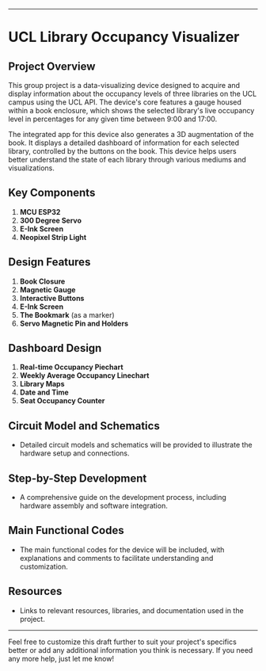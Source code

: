 

---

# UCL Library Occupancy Visualizer

## Project Overview
This group project is a data-visualizing device designed to acquire and display information about the occupancy levels of three libraries on the UCL campus using the UCL API. The device's core features a gauge housed within a book enclosure, which shows the selected library's live occupancy level in percentages for any given time between 9:00 and 17:00.

The integrated app for this device also generates a 3D augmentation of the book. It displays a detailed dashboard of information for each selected library, controlled by the buttons on the book. This device helps users better understand the state of each library through various mediums and visualizations.

## Key Components
1. **MCU ESP32**
2. **300 Degree Servo**
3. **E-Ink Screen**
4. **Neopixel Strip Light**

## Design Features
1. **Book Closure**
2. **Magnetic Gauge**
3. **Interactive Buttons**
4. **E-Ink Screen**
5. **The Bookmark** (as a marker)
6. **Servo Magnetic Pin and Holders**

## Dashboard Design
1. **Real-time Occupancy Piechart**
2. **Weekly Average Occupancy Linechart**
3. **Library Maps**
4. **Date and Time**
5. **Seat Occupancy Counter**

## Circuit Model and Schematics
- Detailed circuit models and schematics will be provided to illustrate the hardware setup and connections.

## Step-by-Step Development
- A comprehensive guide on the development process, including hardware assembly and software integration.

## Main Functional Codes
- The main functional codes for the device will be included, with explanations and comments to facilitate understanding and customization.

## Resources
- Links to relevant resources, libraries, and documentation used in the project.

---

Feel free to customize this draft further to suit your project's specifics better or add any additional information you think is necessary. If you need any more help, just let me know!
